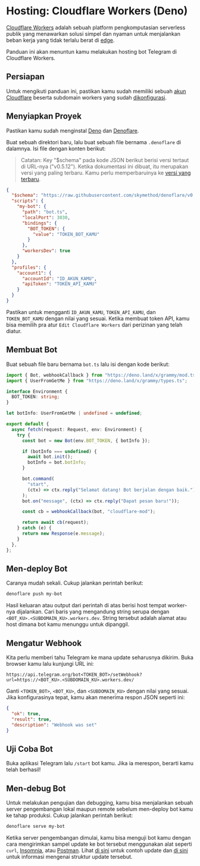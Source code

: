 # Hosting: Cloudflare Workers (Deno)

[Cloudflare Workers](https://workers.cloudflare.com) adalah sebuah platform pengkomputasian serverless publik yang menawarkan solusi simpel dan nyaman untuk menjalankan beban kerja yang tidak terlalu berat di [edge](https://en.wikipedia.org/wiki/Edge_computing).

Panduan ini akan menuntun kamu melakukan hosting bot Telegram di Cloudflare Workers.

## Persiapan

Untuk mengikuti panduan ini, pastikan kamu sudah memiliki sebuah [akun Cloudflare](https://dash.cloudflare.com/login) beserta subdomain workers yang sudah [dikonfigurasi](https://dash.cloudflare.com/?account=workers).

## Menyiapkan Proyek

Pastikan kamu sudah menginstal [Deno](https://deno.land) dan [Denoflare](https://denoflare.dev).

Buat sebuah direktori baru, lalu buat sebuah file bernama `.denoflare` di dalamnya.
Isi file dengan konten berikut:

> Catatan: Key "$schema" pada kode JSON berikut berisi versi tertaut di URL-nya ("v0.5.12").
> Ketika dokumentasi ini dibuat, itu merupakan versi yang paling terbaru.
> Kamu perlu memperbaruinya ke [versi yang terbaru](https://github.com/skymethod/denoflare/releases).

```json
{
  "$schema": "https://raw.githubusercontent.com/skymethod/denoflare/v0.5.12/common/config.schema.json",
  "scripts": {
    "my-bot": {
      "path": "bot.ts",
      "localPort": 3030,
      "bindings": {
        "BOT_TOKEN": {
          "value": "TOKEN_BOT_KAMU"
        }
      },
      "workersDev": true
    }
  },
  "profiles": {
    "account1": {
      "accountId": "ID_AKUN_KAMU",
      "apiToken": "TOKEN_API_KAMU"
    }
  }
}
```

Pastikan untuk mengganti `ID_AKUN_KAMU`, `TOKEN_API_KAMU`, dan `TOKEN_BOT_KAMU` dengan nilai yang sesuai.
Ketika membuat token API, kamu bisa memilih pra atur `Edit Cloudflare Workers` dari perizinan yang telah diatur.

## Membuat Bot

Buat sebuah file baru bernama `bot.ts` lalu isi dengan kode berikut:

```ts
import { Bot, webhookCallback } from "https://deno.land/x/grammy/mod.ts";
import { UserFromGetMe } from "https://deno.land/x/grammy/types.ts";

interface Environment {
  BOT_TOKEN: string;
}

let botInfo: UserFromGetMe | undefined = undefined;

export default {
  async fetch(request: Request, env: Environment) {
    try {
      const bot = new Bot(env.BOT_TOKEN, { botInfo });

      if (botInfo === undefined) {
        await bot.init();
        botInfo = bot.botInfo;
      }

      bot.command(
        "start",
        (ctx) => ctx.reply("Selamat datang! Bot berjalan dengan baik."),
      );
      bot.on("message", (ctx) => ctx.reply("Dapat pesan baru!"));

      const cb = webhookCallback(bot, "cloudflare-mod");

      return await cb(request);
    } catch (e) {
      return new Response(e.message);
    }
  },
};
```

## Men-deploy Bot

Caranya mudah sekali.
Cukup jalankan perintah berikut:

```sh
denoflare push my-bot
```

Hasil keluaran atau output dari perintah di atas berisi host tempat worker-nya dijalankan.
Cari baris yang mengandung string serupa dengan `<BOT_KU>.<SUBDOMAIN_KU>.workers.dev`.
String tersebut adalah alamat atau host dimana bot kamu menunggu untuk dipanggil.

## Mengatur Webhook

Kita perlu memberi tahu Telegram ke mana update seharusnya dikirim.
Buka browser kamu lalu kunjungi URL ini:

```text
https://api.telegram.org/bot<TOKEN_BOT>/setWebhook?url=https://<BOT_KU>.<SUBDOMAIN_KU>.workers.dev/
```

Ganti `<TOKEN_BOT>`, `<BOT_KU>`, dan `<SUBDOMAIN_KU>` dengan nilai yang sesuai.
Jika konfigurasinya tepat, kamu akan menerima respon JSON seperti ini:

```json
{
  "ok": true,
  "result": true,
  "description": "Webhook was set"
}
```

## Uji Coba Bot

Buka aplikasi Telegram lalu `/start` bot kamu.
Jika ia merespon, berarti kamu telah berhasil!

## Men-debug Bot

Untuk melakukan pengujian dan debugging, kamu bisa menjalankan sebuah server pengembangan lokal maupun remote sebelum men-deploy bot kamu ke tahap produksi.
Cukup jalankan perintah berikut:

```sh
denoflare serve my-bot
```

Ketika server pengembangan dimulai, kamu bisa menguji bot kamu dengan cara mengirimkan sampel update ke bot tersebut menggunakan alat seperti `curl`, [Insomnia](https://insomnia.rest), atau [Postman](https://postman.com).
Lihat [di sini](https://core.telegram.org/bots/webhooks#testing-your-bot-with-updates) untuk contoh update dan [di sini](https://core.telegram.org/bots/api#update) untuk informasi mengenai struktur update tersebut.

